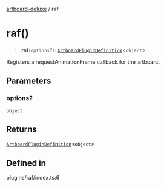 [artboard-deluxe](../globals.md) / raf

# raf()

> **raf**(`options`?): [`ArtboardPluginDefinition`](../type-aliases/ArtboardPluginDefinition.md)\<`object`\>

Registers a requestAnimationFrame callback for the artboard.

## Parameters

### options?

`object`

## Returns

[`ArtboardPluginDefinition`](../type-aliases/ArtboardPluginDefinition.md)\<`object`\>

## Defined in

plugins/raf/index.ts:6
